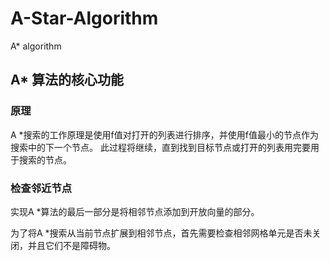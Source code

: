 # A-Star-Algorithm
A* algorithm

## A* 算法的核心功能
### 原理

A *搜索的工作原理是使用f值对打开的列表进行排序，并使用f值最小的节点作为搜索中的下一个节点。 此过程将继续，直到找到目标节点或打开的列表用完要用于搜索的节点。

### 检查邻近节点

实现A *算法的最后一部分是将相邻节点添加到开放向量的部分。

为了将A *搜索从当前节点扩展到相邻节点，首先需要检查相邻网格单元是否未关闭，并且它们不是障碍物。

